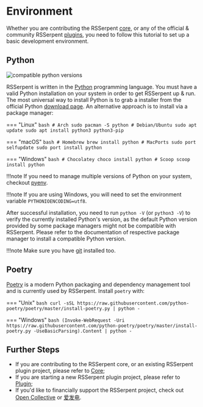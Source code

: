 # Environment

Whether you are contributing the RSSerpent [core](https://github.com/RSSerpent/RSSerpent), or any of the official & community RSSerpent [plugins](../plugin/index.md), you need to follow this tutorial to set up a basic development environment.

## Python

![compatible python versions](https://img.shields.io/pypi/pyversions/rsserpent)

RSSerpent is written in the [Python](https://www.python.org) programming language. You must have a valid Python installation on your system in order to get RSSerpent up & run. The most universal way to install Python is to grab a installer from the official Python [download page](https://www.python.org/downloads/). An alternative approach is to install via a package manager:

=== "Linux"
    ```bash
    # Arch
    sudo pacman -S python
    # Debian/Ubuntu
    sudo apt update
    sudo apt install python3 python3-pip
    ```

=== "macOS"
    ```bash
    # Homebrew
    brew install python
    # MacPorts
    sudo port selfupdate
    sudo port install python
    ```

=== "Windows"
    ```bash
    # Chocolatey
    choco install python
    # Scoop
    scoop install python
    ```

!!!note
    If you need to manage multiple versions of Python on your system, checkout [pyenv](https://github.com/pyenv/pyenv).

!!!note
    If you are using Windows, you will need to set the environment variable `PYTHONIOENCODING=utf8`.

After successful installation, you need to run `python -V` (or `python3 -V`) to verify the currently installed Python's version, as the default Python version provided by some package managers might not be compatible with RSSerpent. Please refer to the documentation of respective package manager to install a compatible Python version.

!!!note
    Make sure you have [git](https://git-scm.com/) installed too.

## Poetry

[Poetry](https://python-poetry.org/) is a modern Python packaging and dependency management tool and is currently used by RSSerpent. Install `poetry` with:

=== "Unix"
    ```bash
    curl -sSL https://raw.githubusercontent.com/python-poetry/poetry/master/install-poetry.py | python -
    ```

=== "Windows"
    ```bash
    (Invoke-WebRequest -Uri https://raw.githubusercontent.com/python-poetry/poetry/master/install-poetry.py -UseBasicParsing).Content | python -
    ```

## Further Steps

- If you are contributing to the RSSerpent core, or an existing RSSerpent plugin project, please refer to [Core](core.md);
- If you are starting a new RSSerpent plugin project, please refer to [Plugin](./plugin/index.md);
- If you'd like to financially support the RSSerpent project, check out [Open Collective](https://opencollective.com/rsserpent) or [爱发电](https://afdian.net/@rsserpent).
